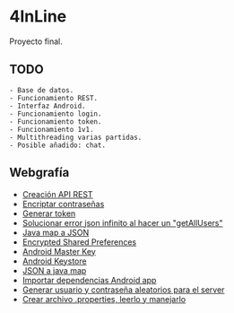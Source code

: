 # 4InLine

Proyecto final.

## TODO

    - Base de datos.
    - Funcionamiento REST.
    - Interfaz Android.
    - Funcionamiento login.
    - Funcionamiento token.
    - Funcionamiento 1v1.
    - Multithreading varias partidas.
    - Posible añadido: chat.

## Webgrafía

-   [Creación API REST](https://www.youtube.com/watch?v=vTu2HQrXtyw)
-   [Encriptar contraseñas](https://www.javatpoint.com/how-to-encrypt-password-in-java)
-   [Generar token](https://stackoverflow.com/questions/13992972/how-to-create-a-authentication-token-using-java)
-   [Solucionar error json infinito al hacer un "getAllUsers"](https://stackoverflow.com/questions/47693110/could-not-write-json-infinite-recursion-stackoverflowerror-nested-exception)
-   [Java map a JSON](https://devqa.io/how-to-convert-java-map-to-json/)
-   [Encrypted Shared Preferences](https://developer.android.com/reference/androidx/security/crypto/EncryptedSharedPreferences)
-   [Android Master Key](https://developer.android.com/reference/androidx/security/crypto/MasterKey)
-   [Android Keystore](https://developer.android.com/training/articles/keystore?hl=es-419#GeneratingANewPrivateKey)
-   [JSON a java map](https://stackoverflow.com/questions/21544973/convert-jsonobject-to-map)
-   [Importar dependencias Android app](https://www.tutorialspoint.com/how-do-add-dependency-in-android-studio)
-   [Generar usuario y contraseña aleatorios para el server](https://www.random.org/strings/?num=1&len=10&digits=on&upperalpha=on&loweralpha=on&unique=on&format=html&rnd=new)
-   [Crear archivo .properties, leerlo y manejarlo](https://www.javatpoint.com/properties-class-in-java)
